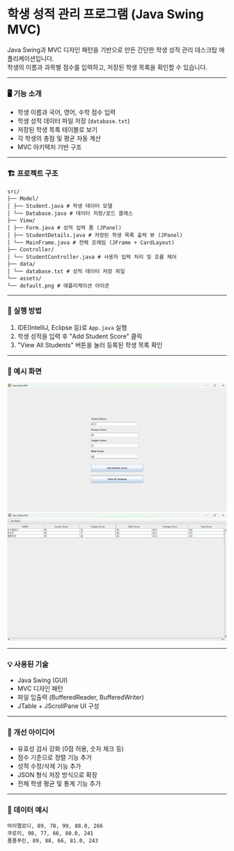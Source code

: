 # 학생 성적 관리 프로그램 (Java Swing MVC)

Java Swing과 MVC 디자인 패턴을 기반으로 만든 간단한 학생 성적 관리 데스크탑 애플리케이션입니다.  
학생의 이름과 과목별 점수를 입력하고, 저장된 학생 목록을 확인할 수 있습니다.

---

### 🖥️ 기능 소개

- 학생 이름과 국어, 영어, 수학 점수 입력
- 학생 성적 데이터 파일 저장 (`database.txt`)
- 저장된 학생 목록 테이블로 보기
- 각 학생의 총점 및 평균 자동 계산
- MVC 아키텍처 기반 구조

---

### 🏗️ 프로젝트 구조
```
src/
├── Model/
│ ├── Student.java # 학생 데이터 모델
│ └── Database.java # 데이터 저장/로드 클래스
├── View/
│ ├── Form.java # 성적 입력 폼 (JPanel)
│ ├── StudentDetails.java # 저장된 학생 목록 출력 뷰 (JPanel)
│ └── MainFrame.java # 전체 프레임 (JFrame + CardLayout)
├── Controller/
│ └── StudentController.java # 사용자 입력 처리 및 흐름 제어
├── data/
│ └── database.txt # 성적 데이터 저장 파일
└── assets/
└── default.png # 애플리케이션 아이콘
```

---

### 🚀 실행 방법

1. IDE(IntelliJ, Eclipse 등)로 `App.java` 실행
2. 학생 성적을 입력 후 "Add Student Score" 클릭
3. "View All Students" 버튼을 눌러 등록된 학생 목록 확인

---

### 📌 예시 화면

![img.png](assets/img.png)
![img2.png](assets/img2.png)

---

### 💡 사용된 기술

- Java Swing (GUI)
- MVC 디자인 패턴
- 파일 입출력 (BufferedReader, BufferedWriter)
- JTable + JScrollPane UI 구성

---

### 🙌 개선 아이디어

- 유효성 검사 강화 (0점 허용, 숫자 체크 등)
- 점수 기준으로 정렬 기능 추가
- 성적 수정/삭제 기능 추가
- JSON 형식 저장 방식으로 확장
- 전체 학생 평균 및 통계 기능 추가

---

### 📁 데이터 예시
```
마이멜로디, 89, 78, 99, 88.0, 266
쿠로미, 98, 77, 66, 80.0, 241
폼폼푸린, 89, 88, 66, 81.0, 243
```



